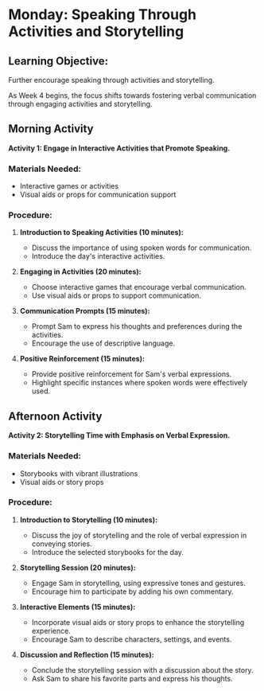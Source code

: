 # Monday: Speaking Through Activities and Storytelling

## Learning Objective:
Further encourage speaking through activities and storytelling.

As Week 4 begins, the focus shifts towards fostering verbal communication through engaging activities and storytelling.

## Morning Activity
**Activity 1: Engage in Interactive Activities that Promote Speaking.**

### Materials Needed:
- Interactive games or activities
- Visual aids or props for communication support

### Procedure:
1. **Introduction to Speaking Activities (10 minutes):**
   - Discuss the importance of using spoken words for communication.
   - Introduce the day's interactive activities.

2. **Engaging in Activities (20 minutes):**
   - Choose interactive games that encourage verbal communication.
   - Use visual aids or props to support communication.

3. **Communication Prompts (15 minutes):**
   - Prompt Sam to express his thoughts and preferences during the activities.
   - Encourage the use of descriptive language.

4. **Positive Reinforcement (15 minutes):**
   - Provide positive reinforcement for Sam's verbal expressions.
   - Highlight specific instances where spoken words were effectively used.

## Afternoon Activity
**Activity 2: Storytelling Time with Emphasis on Verbal Expression.**

### Materials Needed:
- Storybooks with vibrant illustrations
- Visual aids or story props

### Procedure:
1. **Introduction to Storytelling (10 minutes):**
   - Discuss the joy of storytelling and the role of verbal expression in conveying stories.
   - Introduce the selected storybooks for the day.

2. **Storytelling Session (20 minutes):**
   - Engage Sam in storytelling, using expressive tones and gestures.
   - Encourage him to participate by adding his own commentary.

3. **Interactive Elements (15 minutes):**
   - Incorporate visual aids or story props to enhance the storytelling experience.
   - Encourage Sam to describe characters, settings, and events.

4. **Discussion and Reflection (15 minutes):**
   - Conclude the storytelling session with a discussion about the story.
   - Ask Sam to share his favorite parts and express his thoughts.